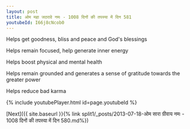 ```yaml
---
layout: post
title: ओम महा जठरावे नमः - 1008 दिनों की तपस्या में दिन 581
youtubeId: I66j8cNcob0
---
```

 
 
Helps get goodness, bliss and peace and God's blessings
 
Helps remain focused, help generate inner energy 
 
Helps boost physical and mental health 
 
Helps remain grounded and generates a sense of gratitude towards the greater power 
 
Helps reduce bad karma
 
 
 
 


{% include youtubePlayer.html id=page.youtubeId %}
 
[Next]({{ site.baseurl }}{% link  split1/_posts/2013-07-18-ओम सारा ग्रीवाय नमः - 1008 दिनों की तपस्या में दिन 580.md%})
 
